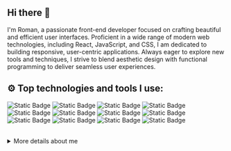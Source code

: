 ## Hi there 👋

I'm Roman, a passionate front-end developer focused on crafting beautiful and efficient user interfaces. Proficient in a wide range of modern web technologies, including React, JavaScript, and CSS, I am dedicated to building responsive, user-centric applications. Always eager to explore new tools and techniques, I strive to blend aesthetic design with functional programming to deliver seamless user experiences.
  
## ⚙️ Top technologies and tools I use:

![Static Badge](https://img.shields.io/badge/react-%2361DAFB?style=for-the-badge&logo=react&logoColor=black&logoSize=auto)
![Static Badge](https://img.shields.io/badge/javascript-%23F7DF1E?style=for-the-badge&logo=javascript&logoColor=black&logoSize=auto)
![Static Badge](https://img.shields.io/badge/typescript-%233178C6?style=for-the-badge&logo=typescript&logoColor=white&logoSize=auto)
![Static Badge](https://img.shields.io/badge/SCSS%2FSass-%23CC6699?style=for-the-badge&logo=sass&logoColor=white&logoSize=auto)
![Static Badge](https://img.shields.io/badge/tailwind-%2306B6D4?style=for-the-badge&logo=TailwindCSS&logoColor=white)
![Static Badge](https://img.shields.io/badge/styled_components-%23DB7093?style=for-the-badge&logo=StyledComponents&logoColor=white)
![Static Badge](https://img.shields.io/badge/CSS3-%231572B6?style=for-the-badge&logo=CSS3&logoColor=white&logoSize=auto)
![Static Badge](https://img.shields.io/badge/HTML5-%23E34F26?style=for-the-badge&logo=HTML5&logoColor=white&logoSize=auto)
![Static Badge](https://img.shields.io/badge/Next.JS-%23000000?style=for-the-badge&logo=next.js&logoColor=white)
![Static Badge](https://img.shields.io/badge/figma-%23F24E1E?style=for-the-badge&logo=figma&logoColor=white)
![Static Badge](https://img.shields.io/badge/cypress-%2369D3A7?style=for-the-badge&logo=cypress&logoColor=white)
![Static Badge](https://img.shields.io/badge/git-%23F05032?style=for-the-badge&logo=git&logoColor=white)

<br/>

<details>
  <summary>More details about me</summary>

## 👨‍💻 Things that helped me to grow professionally:

🏆 Complete Web Development Bootcamp by App Brewery

🏆 Google UX Design Certificate Program by Google

🏆 Professional Scrum Master Certification by Scrum.org

🏆 Complete React Developer Course by ZTM

<!--

## 🚀 Current projects & learnings
- Working on [Project Name]
- Learning [New Skill/Technology]
- Building [Product/Tool]

## 📊 Some stats:

<img align="left" alt="Roman's GitHub stats" src="https://github-readme-stats.vercel.app/api/top-langs/?username=cd-roman&layout=compact" />
-->

</details>

<!--
**cd-roman/cd-roman** is a ✨ _special_ ✨ repository because its `README.md` (this file) appears on your GitHub profile.

Here are some ideas to get you started:

- 🔭 I’m currently working on ...
- 🌱 I’m currently learning ...
- 👯 I’m looking to collaborate on ...
- 🤔 I’m looking for help with ...
- 💬 Ask me about ...
- 📫 How to reach me: ...
- 😄 Pronouns: ...
- ⚡ Fun fact: ...
-->
